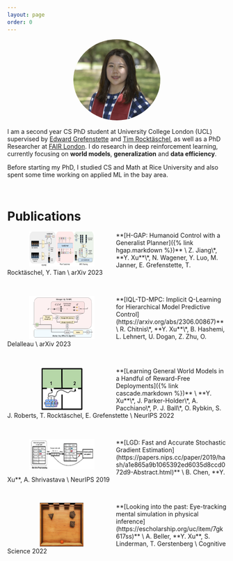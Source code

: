 ```yaml
---
layout: page
order: 0
---
```



<p align="center">
<img src="/images/yingchen.png" alt="Yingchen Xu" width="200" style="border-radius:50%"/>
</p>

I am a second year CS PhD student at University College London (UCL) supervised by [Edward Grefenstette](https://www.egrefen.com/) and [Tim Rocktäschel](https://rockt.github.io/), as well as a PhD Researcher at [FAIR London](https://ai.facebook.com/). I do research in deep reinforcement learning, currently focusing on **world models**, **generalization** and **data efficiency**.

Before starting my PhD, I studied CS and Math at Rice University and also spent some time working on applied ML in the bay area. 

&nbsp;
&nbsp;
&nbsp;

# Publications

<!-- :mortar_board:[Google Scholar Profile](https://scholar.google.com/citations?user=-CqyjXEAAAAJ&hl=en) -->

<img align="left" src="/images/hgap.jpg" width="150" height="80"  class="image" style="margin:0px 50px"/>
**[H-GAP: Humanoid Control with a Generalist Planner]({% link hgap.markdown %})** \
Z. Jiang\*, **Y. Xu**\*, N. Wagener, Y. Luo, M. Janner, E. Grefenstette, T. Rocktäschel, Y. Tian \
arXiv 2023

&nbsp;

<img align="left" src="/images/iql_tdmpc.png" width="150" height="100"  class="image" style="margin:0px 50px"/>
**[IQL-TD-MPC: Implicit Q-Learning for Hierarchical Model Predictive Control](https://arxiv.org/abs/2306.00867)** \
R. Chitnis\*, **Y. Xu**\*, B. Hashemi, L. Lehnert, U. Dogan, Z. Zhu, O. Delalleau \
arXiv 2023

&nbsp;

<img align="left" src="/images/CASCADE_motivation.jpg" width="100" height="100" class="image" style="margin:0px 75px"/>
**[Learning General World Models in a Handful of Reward-Free Deployments]({% link cascade.markdown %})** \
**Y. Xu**\*, J. Parker-Holder\*, A. Pacchiano\*, P. J. Ball\*, O. Rybkin, S. J. Roberts, T. Rocktäschel, E. Grefenstette \
NeurIPS 2022

&nbsp;

<img align="left" src="/images/lgd.png" width="150" height="70"  class="image" style="margin:0px 50px"/>
**[LGD: Fast and Accurate Stochastic Gradient Estimation](https://papers.nips.cc/paper/2019/hash/a1e865a9b1065392ed6035d8ccd072d9-Abstract.html)** \
B. Chen, **Y. Xu**, A. Shrivastava \
NeurIPS 2019

&nbsp;

<img align="left" src="/images/plinko.png" width="100" height="100" class="image" style="margin:0px 75px"/>
**[Looking into the past: Eye-tracking mental simulation in physical inference](https://escholarship.org/uc/item/7gk617ss)** \
A. Beller, **Y. Xu**, S. Linderman, T. Gerstenberg \
Cognitive Science 2022